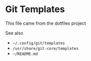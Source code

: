 # Git Templates

This file came from the dotfiles project

See also

* `~/.config/git/templates`
* `/usr/share/git-core/templates`
* `~/README.md`

